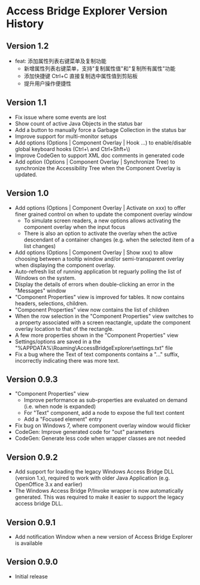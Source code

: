 # Access Bridge Explorer Version History


## Version 1.2

* feat: 添加属性列表右键菜单及复制功能
  * 新增属性列表右键菜单，支持"复制属性值"和"复制所有属性"功能
  * 添加快捷键 Ctrl+C 直接复制选中属性值到剪贴板
  * 提升用户操作便捷性


## Version 1.1

* Fix issue where some events are lost
* Show count of active Java Objects in the status bar
* Add a button to manually force a Garbage Collection in the status bar
* Improve support for multi-monitor setups
* Add options (Options | Component Overlay | Hook ...) to enable/disable global
  keyboard hooks (Ctrl+\\ and Ctrl+Shft+\\)
* Improve CodeGen to support XML doc comments in generated code
* Add option (Options | Component Overlay | Synchronize Tree) to synchronize
  the Accessibility Tree when the Component Overlay is updated.


## Version 1.0

* Add options (Options | Component Overlay | Activate on xxx) to offer finer
  grained control on when to update the component overlay window
  * To simulate screen readers, a new options allows activating the component
    overlay when the input focus
  * There is also an option to activate the overlay when the active descendant
    of a container changes (e.g. when the selected item of a list changes)
* Add options (Options | Component Overlay | Show xxx) to allow choosing
  between a tooltip window and/or semi-transparent overlay when displaying
  the component overlay.
* Auto-refresh list of running application bt reguarly polling the list
  of Windows on the system.
* Display the details of errors when double-clicking an error in the
  "Messages" window
* "Component Properties" view is improved for tables. It now contains headers,
  selections, children.
* "Component Properties" view now contains the list of children
* When the row selection in the "Component Properties" view switches to
  a property associated with a screen reactangle, update the component
  overlay location to that of the rectangle.
* A few more properties shown in the "Component Properties" view
* Settings/options are saved in a the 
  "%APPDATA%\Roaming\AccessBridgeExplorer\settings.txt" file
* Fix a bug where the Text of text components contains a "..." suffix,
  incorrectly indicating there was more text.


## Version 0.9.3

* "Component Properties" view
  * Improve performance as sub-properties are evaluated on demand (i.e. when
    node is expanded)
  * For "Text" component, add a node to expose the full text content
  * Add a "Focused element" entry
* Fix bug on Windows 7, where component overlay window would flicker
* CodeGen: Improve generated code for "out" parameters
* CodeGen: Generate less code when wrapper classes are not needed


## Version 0.9.2

* Add support for loading the legacy Windows Access Bridge DLL (version 1.x),
  required to work with older Java Application (e.g. OpenOffice 3.x and
  earlier)
* The Windows Access Bridge P/Invoke wrapper is now automatically generated.
  This was required to make it easier to support the legacy access bridge DLL.


## Version 0.9.1

* Add notification Window when a new version of Access Bridge Explorer is
  available


## Version 0.9.0

* Initial release
